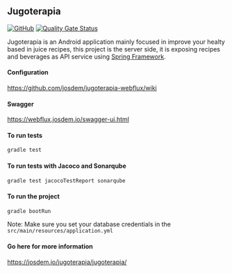 Jugoterapia
----------------------------------------------

[![GitHub](https://github.com/josdem/jugoterapia-webflux/actions/workflows/main.yml/badge.svg)](https://github.com/josdem/jugoterapia-webflux/actions)
[![Quality Gate Status](https://sonar.josdem.io/api/project_badges/measure?project=com.jos.dem.jugoterapia.webflux%3Ajugoterapia-webflux&metric=alert_status)](https://sonar.josdem.io/dashboard?id=com.jos.dem.jugoterapia.webflux%3Ajugoterapia-webflux)

Jugoterapia is an Android application mainly focused in improve your healty based in juice recipes, this project is the server side, it is exposing recipes and beverages as API service using [Spring Framework](https://docs.spring.io/spring-framework/reference/web.html).

#### Configuration

https://github.com/josdem/jugoterapia-webflux/wiki

#### Swagger

https://webflux.josdem.io/swagger-ui.html

#### To run tests

```bash
gradle test
```

#### To run tests with Jacoco and Sonarqube

```bash
gradle test jacocoTestReport sonarqube
```

#### To run the project

```bash
gradle bootRun
```

Note: Make sure you set your database credentials in the `src/main/resources/application.yml`

#### Go here for more information

https://josdem.io/jugoterapia/jugoterapia/

